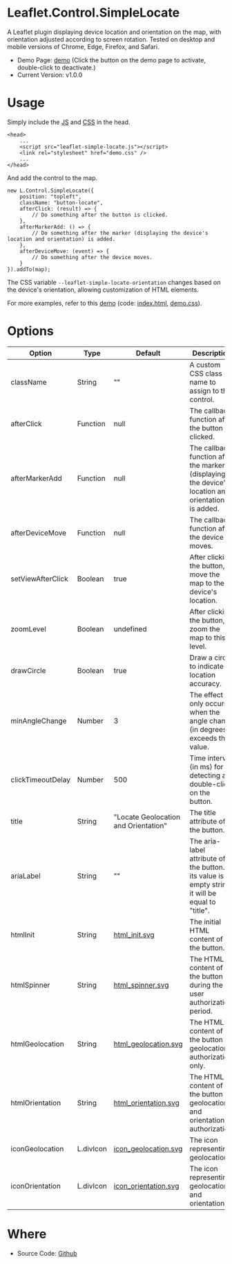 Leaflet.Control.SimpleLocate
=

A Leaflet plugin displaying device location and orientation on the map, with orientation adjusted according to screen rotation. Tested on desktop and mobile versions of Chrome, Edge, Firefox, and Safari.

* Demo Page: [demo](https://mfhsieh.github.io/leaflet-simple-locate/) (Click the button on the demo page to activate, double-click to deactivate.)
* Current Version: v1.0.0


# Usage

Simply include the [JS](https://github.com/mfhsieh/leaflet-simple-locate/blob/main/src/leaflet-simple-locate.js) and [CSS](https://github.com/mfhsieh/leaflet-simple-locate/blob/main/examples/demo.css) in the head.

```
<head>
    ...
    <script src="leaflet-simple-locate.js"></script>
    <link rel="stylesheet" href="demo.css" />
    ...
</head>
```

And add the control to the map.

```
new L.Control.SimpleLocate({
    position: "topleft",
    className: "button-locate",
    afterClick: (result) => {
        // Do something after the button is clicked.
    },
    afterMarkerAdd: () => {
        // Do something after the marker (displaying the device's location and orientation) is added.
    },
    afterDeviceMove: (event) => {
        // Do something after the device moves.
    }
}).addTo(map);
```

The CSS variable `--leaflet-simple-locate-orientation` changes based on the device's orientation, allowing customization of HTML elements.

For more examples, refer to this [demo](https://mfhsieh.github.io/leaflet-simple-locate/) (code: [index.html](https://github.com/mfhsieh/leaflet-simple-locate/blob/main/index.html), [demo.css](https://github.com/mfhsieh/leaflet-simple-locate/blob/main/examples/demo.css)).


# Options

| Option            | Type      | Default                                                                                                        | Description                                                                                           |
| ----------------- | --------- | -------------------------------------------------------------------------------------------------------------- | ----------------------------------------------------------------------------------------------------- |
| className         | String    | ""                                                                                                             | A custom CSS class name to assign to the control.                                                     |
| afterClick        | Function  | null                                                                                                           | The callback function after the button is clicked.                                                    |
| afterMarkerAdd    | Function  | null                                                                                                           | The callback function after the marker (displaying the device's location and orientation) is added.   |
| afterDeviceMove   | Function  | null                                                                                                           | The callback function after the device moves.                                                         |
| setViewAfterClick | Boolean   | true                                                                                                           | After clicking the button, move the map to the device's location.                                     |
| zoomLevel         | Boolean   | undefined                                                                                                      | After clicking the button, zoom the map to this level.                                                |
| drawCircle        | Boolean   | true                                                                                                           | Draw a circle to indicate location accuracy.                                                          |
| minAngleChange    | Number    | 3                                                                                                              | The effect only occurs when the angle change (in degrees) exceeds this value.                         |
| clickTimeoutDelay | Number    | 500                                                                                                            | Time interval (in ms) for detecting a double-click on the button.                                        |
| title             | String    | "Locate Geolocation and Orientation"                                                                           | The title attribute of the button.                                                                    |
| ariaLabel         | String    | ""                                                                                                             | The aria-label attribute of the button. If its value is an empty string, it will be equal to "title". |
| htmlInit          | String    | [html_init.svg](https://github.com/mfhsieh/leaflet-simple-locate/blob/main/images/html_init.svg)               | The initial HTML content of the button.                                                               |
| htmlSpinner       | String    | [html_spinner.svg](https://github.com/mfhsieh/leaflet-simple-locate/blob/main/images/html_spinner.svg)         | The HTML content of the button during the user authorization period.                                  |
| htmlGeolocation   | String    | [html_geolocation.svg](https://github.com/mfhsieh/leaflet-simple-locate/blob/main/images/html_geolocation.svg) | The HTML content of the button for geolocation authorization only.                                    |
| htmlOrientation   | String    | [html_orientation.svg](https://github.com/mfhsieh/leaflet-simple-locate/blob/main/images/html_orientation.svg) | The HTML content of the button for geolocation and orientation authorization.                         |
| iconGeolocation   | L.divIcon | [icon_geolocation.svg](https://github.com/mfhsieh/leaflet-simple-locate/blob/main/images/icon_geolocation.svg) | The icon representing geolocation.                                                                    |
| iconOrientation   | L.divIcon | [icon_orientation.svg](https://github.com/mfhsieh/leaflet-simple-locate/blob/main/images/icon_orientation.svg) | The icon representing geolocation and orientation.                                                    |

# Where

* Source Code: [Github](https://github.com/mfhsieh/leaflet-simple-locate)
